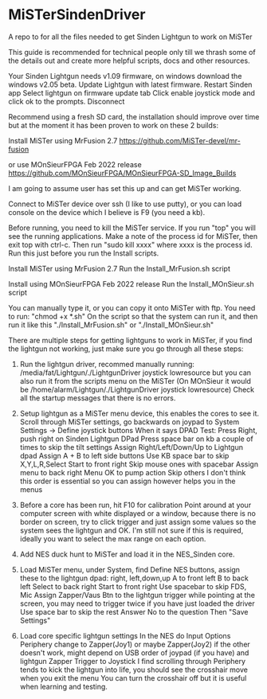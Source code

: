 # MiSTerSindenDriver
A repo to for all the files needed to get Sinden Lightgun to work on MiSTer

This guide is recommended for technical people only till we thrash some of the details out
and create more helpful scripts, docs and other resources.

Your Sinden Lightgun needs v1.09 firmware, on windows download the windows v2.05 beta.
Update Lightgun with latest firmware.
Restart Sinden app
Select lightgun on firmware update tab
Click enable joystick mode and click ok to the prompts.
Disconnect

Recommend using a fresh SD card, the installation should improve over time but at the moment
it has been proven to work on these 2 builds:

Install MiSTer using MrFusion 2.7 
https://github.com/MiSTer-devel/mr-fusion

or use MOnSieurFPGA Feb 2022 release
https://github.com/MOnSieurFPGA/MOnSieurFPGA-SD_Image_Builds

I am going to assume user has set this up and can get MiSTer working.

Connect to MiSTer device over ssh (I like to use putty), or you can load console on the device which I believe is F9 (you need a kb).

Before running, you need to kill the MiSTer service.  If you run "top" you will see the running applications.  Make a note of the process id for MiSTer, then exit top with ctrl-c.  Then run "sudo kill xxxx" where xxxx is the process id.  Run this just before you run the Install scripts.

Install MiSTer using MrFusion 2.7
Run the Install_MrFusion.sh script

Install using MOnSieurFPGA Feb 2022 release
Run the Install_MOnSieur.sh script

You can manually type it, or you can copy it onto MiSTer with ftp.  You need to run:
"chmod +x *.sh"
On the script so that the system can run it, and then run it like this "./Install_MrFusion.sh" or "./Install_MOnSieur.sh"

There are multiple steps for getting lightguns to work in MiSTer, if you find the lightgun not working, just make sure you go through all these steps:
1) Run the lightgun driver, recommed manually running:
/media/fat/Lightgun/./LightgunDriver joystick lowresource
but you can also run it from the scripts menu on the MiSTer
(On MOnSieur it would be /home/alarm/Lightgun/./LightgunDriver joystick lowresource)
Check all the startup messages that there is no errors.

2) Setup lightgun as a MiSTer menu device, this enables the cores to see it.
Scroll through MiSTer settings, go backwards on joypad to System Settings -> Define joystick buttons
When it says DPAD Test: Press Right, push right on Sinden Lightgun DPad
Press space bar on kb a couple of times to skip the tilt settings
Assign Right/Left/Down/Up to Lightgun dpad
Assign A + B to left side buttons
Use KB space bar to skip X,Y,L,R,Select
Start to front right
Skip mouse ones with spacebar
Assign menu to back right
Menu OK to pump action
Skip others
I don't think this order is essential so you can assign however helps you in the menus

3) Before a core has been run, hit F10 for calibration
Point around at your computer screen with white displayed or a window, because there is no border on screen, try to click trigger and just assign some values so the system sees the lightgun and OK.  I'm still not sure if this is required, ideally you want to select the max range on each option.

4) Add NES duck hunt to MiSTer and load it in the NES_Sinden core.

5) Load MiSTer menu, under System, find Define NES buttons, assign these to the lightgun dpad:
right, left,down,up
A to front left
B to back left
Select to back right
Start to front right
Use spacebar to skip FDS, Mic
Assign Zapper/Vaus Btn to the lightgun trigger while pointing at the screen, you may need to trigger twice if you have just loaded the driver
Use space bar to skip the rest
Answer No to the question
Then "Save Settings"

6) Load core specific lightgun settings
In the NES do Input Options
Periphery change to Zapper(Joy1) or maybe Zapper(Joy2) if the other doesn't work, might depend on USB order of joypad (if you have) and lightgun
Zapper Trigger to Joystick
I find scrolling through Periphery tends to kick the lightgun into life, you should see the crosshair move when you exit the menu
You can turn the crosshair off but it is useful when learning and testing.





 








